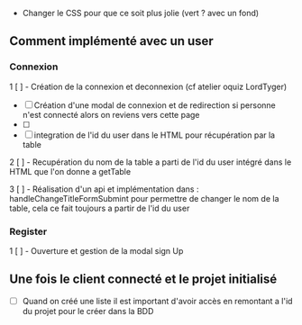 - Changer le CSS pour que ce soit plus jolie (vert ? avec un fond)
  
## Comment implémenté avec un user 
### Connexion
1 [ ] - Création de la connexion et deconnexion (cf atelier oquiz LordTyger)
  - [ ] Création d'une modal de connexion et de redirection si personne n'est connecté alors on reviens vers cette page 
  - [ ] 
  - [ ] integration de l'id du user dans le HTML pour récupération par la table
  
2 [ ] - Recupération du nom de la table a parti de l'id du user intégré dans le HTML que l'on donne a getTable

3 [ ] - Réalisation d'un api et implémentation dans : handleChangeTitleFormSubmint pour permettre de changer le nom de la table, cela ce fait toujours a partir de l'id du user  

### Register

1 [ ] -  Ouverture et gestion de la modal sign Up 


## Une fois le client connecté et le projet initialisé 
- [ ] Quand on créé une liste il est important d'avoir accès en remontant a l'id du projet pour le créer dans la BDD